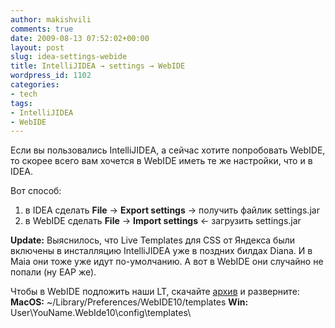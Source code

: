 ```yaml
---
author: makishvili
comments: true
date: 2009-08-13 07:52:02+00:00
layout: post
slug: idea-settings-webide
title: IntelliJIDEA → settings → WebIDE
wordpress_id: 1102
categories:
- tech
tags:
- IntelliJIDEA
- WebIDE
---
```


Если вы пользовались IntelliJIDEA, а сейчас хотите попробовать WebIDE, то скорее всего вам хочется в WebIDE иметь те же настройки, что и в IDEA.

Вот способ:
1. в IDEA сделать **File** -> **Export settings** -> получить файлик settings.jar
2. в WebIDE сделать **File** -> **Import settings** <- загрузить settings.jar

**Update:**
Выяснилось, что Live Templates для CSS от Яндекса были включены в инсталляцию IntelliJIDEA уже в поздних билдах Diana. И в Maia они тоже уже идут по-умолчанию. А вот в WebIDE они случайно не попали (ну EAP же).

Чтобы в WebIDE подложить наши LT, скачайте [архив](http://makishvili.com/pro/2009/08/idea-settings-webide/ya_css_markuper.xml.zip) и разверните:
**MacOS:** ~/Library/Preferences/WebIDE10/templates
**Win:** User\YouName\.WebIde10\config\templates\
